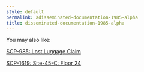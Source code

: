```yaml
---
style: default
permalink: Xdisseminated-documentation-1985-alpha
title: disseminated-documentation-1985-alpha
---
```

You may also like:

[SCP-985: Lost Luggage Claim](http://scp-wiki.net/scp-985)

[SCP-1619: Site-45-C: Floor 24](http://scp-wiki.net/scp-1619)
